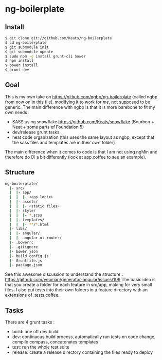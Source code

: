 # ng-boilerplate

## Install
```bash
$ git clone git://github.com/Keats/ng-boilerplate
$ cd ng-boilerplate
$ git submodule init
$ git submodule update
$ sudo npm -g install grunt-cli bower
$ npm install
$ bower install
$ grunt dev
```

## Goal
This is my own take on https://github.com/ngbp/ng-boilerplate (called ngbp from now on in this file), modifying it
to work for *me*, not supposed to be generic.
The main difference with ngbp is that it is more barebone to fit my own needs :

- SASS using snowflake https://github.com/Keats/snowflake (Bourbon + Neat + some parts of Foundation 5)
- dev/release grunt tasks
- neat code organization (this uses the same layout as ngbp, except that the sass files and templates are in their own folder)

The main difference when it comes to code is that I am not using ngMin and therefore do DI a bit differently (look at app.coffee to see an example).

## Structure

```bash
ng-boilerplate/
  |- src/
  |  |- app/
  |  |  |- <app logic>
  |  |- assets/
  |  |  |- <static files>
  |  |- style/
  |  |  |- *.scss
  |  |- templates/
  |  |  |- **/*.html
  |- libs/
  |  |- angular/
  |  |- angular-ui-router/
  |- .bowerrc
  |- .gitignore
  |- bower.json
  |- build.config.js
  |- Gruntfile.js
  |- package.json
```
See this awesome discussion to understand the structure : https://github.com/yeoman/generator-angular/issues/109
The basic idea is that you create a folder for each feature in src/app, making for very small files.
I also put tests into their own folders in a feature directory with an extensions of .tests.coffee.

## Tasks
There are 4 grunt tasks :

- build: one off dev build
- dev: continuous build process, automatically run tests on code change, compile compass, concatenates templates
- test: run the whole test suite
- release: create a release directory containing the files ready to deploy
